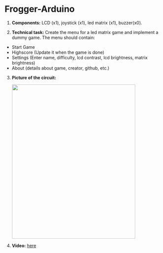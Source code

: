 # Frogger-Arduino

  1) **Components:** LCD (x1), joystick (x1), led matrix (x1), buzzer(x0).

  2) **Technical task:** Create the menu for a led matrix game and implement a dummy game.
  The menu should contain: 
  * Start Game
  * Highscore (Update it when the game is done)
  * Settings (Enter name, difficulty, lcd contrast, lcd brightness, matrix brightness)
  * About (details about game, creator, github, etc.)
  
  3) **Picture of the circuit:** 
  
      <img src="https://user-images.githubusercontent.com/61471997/145261320-a57b930e-3f19-47b2-8105-428e5ee809c0.jpg" data-canonical-src="https://user-images.githubusercontent.com/61471997/145261320-a57b930e-3f19-47b2-8105-428e5ee809c0.jpg" width="400" height="500" />

  4) **Video:** <a href="https://www.youtube.com/watch?v=3UqMD14Hqx0" target="_blank">here</a>
